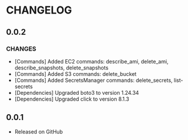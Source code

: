 # CHANGELOG

0.0.2
-----
### CHANGES
- [Commands] Added EC2 commands: describe_ami, delete_ami, describe_snapshots, delete_snapshots
- [Commands] Added S3 commands: delete_bucket
- [Commands] Added SecretsManager commands: delete_secrets, list-secrets
- [Dependencies] Upgraded boto3 to version 1.24.34
- [Dependencies] Upgraded click to version 8.1.3

0.0.1
-----

- Released on GitHub
